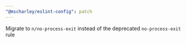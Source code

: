 ```yaml
---
"@mscharley/eslint-config": patch
---
```


Migrate to `n/no-process-exit` instead of the deprecated `no-process-exit` rule

